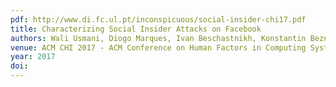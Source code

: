 ```yaml
---
pdf: http://www.di.fc.ul.pt/inconspicuous/social-insider-chi17.pdf
title: Characterizing Social Insider Attacks on Facebook
authors: Wali Usmani, Diogo Marques, Ivan Beschastnikh, Konstantin Beznosov, Tiago Guerreiro, Luís Carriço
venue: ACM CHI 2017 - ACM Conference on Human Factors in Computing Systems, Denver, Colorado, USA, May, 2017
year: 2017
doi: 
---
```


